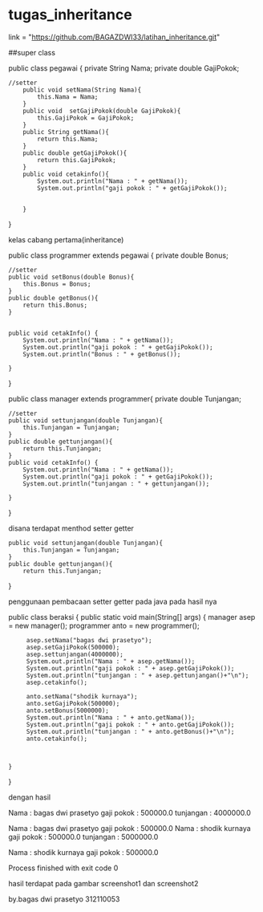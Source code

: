 # tugas_inheritance

link = "https://github.com/BAGAZDWI33/latihan_inheritance.git"


##super class

public class pegawai {
        private String Nama;
        private double GajiPokok;


    //setter
        public void setNama(String Nama){
            this.Nama = Nama;
        }
        public void  setGajiPokok(double GajiPokok){
            this.GajiPokok = GajiPokok;
        }
        public String getNama(){
            return this.Nama;
        }
        public double getGajiPokok(){
            return this.GajiPokok;
        }
        public void cetakinfo(){
            System.out.println("Nama : " + getNama());
            System.out.println("gaji pokok : " + getGajiPokok());


        }
}

kelas cabang pertama(inheritance)

public class programmer extends pegawai {
    private double Bonus;

    //setter
    public void setBonus(double Bonus){
        this.Bonus = Bonus;
    }
    public double getBonus(){
        return this.Bonus;
    }


    public void cetakInfo() {
        System.out.println("Nama : " + getNama());
        System.out.println("gaji pokok : " + getGajiPokok());
        System.out.println("Bonus : " + getBonus());

    }
}


public class manager extends programmer{
    private double Tunjangan;

    //setter
    public void settunjangan(double Tunjangan){
        this.Tunjangan = Tunjangan;
    }
    public double gettunjangan(){
        return this.Tunjangan;
    }
    public void cetakInfo() {
        System.out.println("Nama : " + getNama());
        System.out.println("gaji pokok : " + getGajiPokok());
        System.out.println("tunjangan : " + gettunjangan());

    }
}


disana terdapat menthod setter getter

 
    public void settunjangan(double Tunjangan){
        this.Tunjangan = Tunjangan;
    }
    public double gettunjangan(){
        return this.Tunjangan;
}


penggunaan pembacaan setter getter pada java pada hasil nya

public class beraksi {
    public static void main(String[] args) {
         manager asep = new manager();
         programmer anto = new programmer();

         asep.setNama("bagas dwi prasetyo");
         asep.setGajiPokok(500000);
         asep.settunjangan(4000000);
         System.out.println("Nama : " + asep.getNama());
         System.out.println("gaji pokok : " + asep.getGajiPokok());
         System.out.println("tunjangan : " + asep.gettunjangan()+"\n");
         asep.cetakinfo();

         anto.setNama("shodik kurnaya");
         anto.setGajiPokok(500000);
         anto.setBonus(5000000);
         System.out.println("Nama : " + anto.getNama());
         System.out.println("gaji pokok : " + anto.getGajiPokok());
         System.out.println("tunjangan : " + anto.getBonus()+"\n");
         anto.cetakinfo();



    }
}



dengan hasil 

 
Nama : bagas dwi prasetyo
gaji pokok : 500000.0
tunjangan : 4000000.0

Nama : bagas dwi prasetyo
gaji pokok : 500000.0
Nama : shodik kurnaya
gaji pokok : 500000.0
tunjangan : 5000000.0

Nama : shodik kurnaya
gaji pokok : 500000.0

Process finished with exit code 0


hasil terdapat pada gambar screenshot1 dan screenshot2

by.bagas dwi prasetyo 312110053
